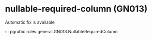 # nullable-required-column (GN013)

Automatic fix is available

::: pgrubic.rules.general.GN013.NullableRequiredColumn

